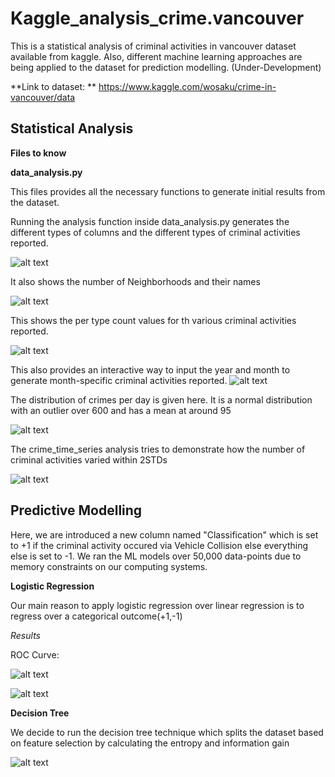 # Kaggle_analysis_crime.vancouver

This is a statistical analysis of criminal activities in vancouver dataset available from kaggle.
Also, different machine learning approaches are being applied to the dataset for prediction modelling. (Under-Development)

**Link to dataset: ** https://www.kaggle.com/wosaku/crime-in-vancouver/data

## Statistical Analysis

**Files to know**

**data_analysis.py**

This files provides all the necessary functions to generate initial results from the dataset.

Running the analysis function inside data_analysis.py generates the different types of columns and the different types of criminal activities reported.

![alt text](https://github.com/Arghyadatta/kaggle_analysis_crime.vancouver/blob/master/plots/Screenshot%20from%202018-03-02%2000-55-57.png)

It also shows the number of Neighborhoods and their names

![alt text](https://github.com/Arghyadatta/kaggle_analysis_crime.vancouver/blob/master/plots/Screenshot%20from%202018-03-02%2000-56-30.png)

This shows the per type count values for th various criminal activities reported.

![alt text](https://github.com/Arghyadatta/kaggle_analysis_crime.vancouver/blob/master/plots/Screenshot%20from%202018-03-02%2000-56-57.png)

This also provides an interactive way to input the year and month to generate month-specific criminal activities reported.
![alt text](https://github.com/Arghyadatta/kaggle_analysis_crime.vancouver/blob/master/plots/Screenshot%20from%202018-03-02%2000-57-19.png)

The distribution of crimes per day is given here. It is a normal distribution with an outlier over 600 and has a mean at around 95

![alt text](https://github.com/Arghyadatta/kaggle_analysis_crime.vancouver/blob/master/plots/dist_crimes_per_day.png)

The crime_time_series analysis tries to demonstrate how the number of criminal activities varied within 2STDs

![alt text](https://github.com/Arghyadatta/kaggle_analysis_crime.vancouver/blob/master/plots/time_series_analysis.png)


## Predictive Modelling
Here, we are introduced a new column named "Classification" which is set to +1 if the criminal activity occured via Vehicle Collision else everything else is set to -1. We ran the ML models over 50,000 data-points due to memory constraints on our computing systems.

**Logistic Regression**

Our main reason to apply logistic regression over linear regression is to regress over a categorical outcome(+1,-1)

_Results_

ROC Curve:

![alt text](https://github.com/Arghyadatta/kaggle_analysis_crime.vancouver/blob/master/plots/logreg_plot.png)

![alt text](https://github.com/Arghyadatta/kaggle_analysis_crime.vancouver/blob/master/plots/Screenshot%20from%202018-03-02%2021-05-29.png)

**Decision Tree**

We decide to run the decision tree technique which splits the dataset based on feature selection by calculating the entropy and information gain

![alt text](https://github.com/Arghyadatta/kaggle_analysis_crime.vancouver/blob/master/plots/Screenshot%20from%202018-03-02%2021-05-58.png)

